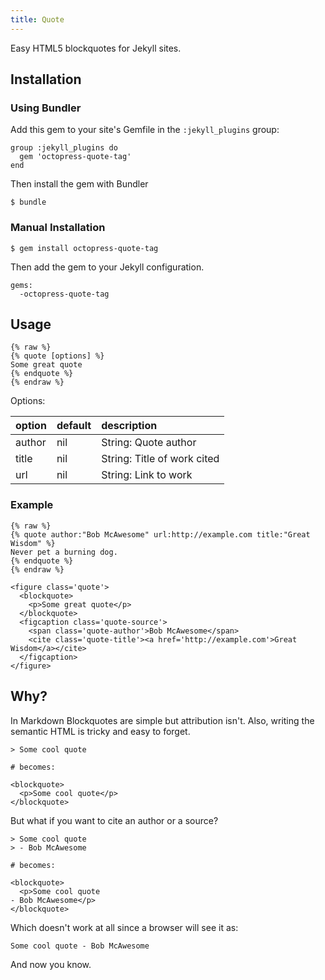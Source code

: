 ```yaml
---
title: Quote
---
```


Easy HTML5 blockquotes for Jekyll sites.


## Installation

### Using Bundler

Add this gem to your site's Gemfile in the `:jekyll_plugins` group:

    group :jekyll_plugins do
      gem 'octopress-quote-tag'
    end

Then install the gem with Bundler

    $ bundle

### Manual Installation

    $ gem install octopress-quote-tag

Then add the gem to your Jekyll configuration.

    gems:
      -octopress-quote-tag

## Usage

```
{% raw %}
{% quote [options] %}
Some great quote
{% endquote %}
{% endraw %}
```

Options:

| option | default | description |
|:-------|:--------|:------------|
| author | nil     | String: Quote author |
| title  | nil     | String: Title of work cited |
| url    | nil     | String: Link to work |


### Example

```
{% raw %}
{% quote author:"Bob McAwesome" url:http://example.com title:"Great Wisdom" %} 
Never pet a burning dog.
{% endquote %}
{% endraw %}
```

```
<figure class='quote'>
  <blockquote>
    <p>Some great quote</p>
  </blockquote>
  <figcaption class='quote-source'>
    <span class='quote-author'>Bob McAwesome</span>
    <cite class='quote-title'><a href='http://example.com'>Great Wisdom</a></cite>
  </figcaption>
</figure>
```

## Why?

In Markdown Blockquotes are simple but attribution isn't. Also,
writing the semantic HTML is tricky and easy to forget.

```
> Some cool quote

# becomes:

<blockquote>
  <p>Some cool quote</p>
</blockquote>
```

But what if you want to cite an author or a source?

```
> Some cool quote
> - Bob McAwesome

# becomes:

<blockquote>
  <p>Some cool quote
- Bob McAwesome</p>
</blockquote>
```

Which doesn't work at all since a browser will see it as:

```
Some cool quote - Bob McAwesome
```

And now you know.

